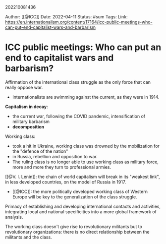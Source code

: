 202210081436

Author: [[@ICC]]
Date: 2022-04-11
Status: #sum 
Tags: 
Link: https://en.internationalism.org/content/17164/icc-public-meetings-who-can-put-end-capitalist-wars-and-barbarism

# ICC public meetings: Who can put an end to capitalist wars and barbarism?

Affirmation of the international class struggle as the only force that can really oppose war.
- Internationalists are swimming against the current, as they were in 1914.

**Capitalism in decay**:
- the current war, following the COVID pandemic, intensification of military barbarism
- **decomposition**

Working class:
- took a hit in Ukraine, working class was drowned by the mobilization for the "defence of the nation"
- in Russia, rebellion and opposition to war.
- The ruling class is no longer able to use working class as military force, more and more they turn to professional armies.

[[@V. I. Lenin]]: the chain of world capitalism will break in its "weakest link", in less developed countries, on the model of Russia in 1917.
- [[@ICC]]: the more politically developed working class of Western Europe will be key to the generalization of the class struggle.

Primacy of establishing and developing international contacts and activities, integrating local and national specificities into a more global framework of analysis.

The working class doesn't give rise to revolutionary militants but to revolutionary organizations: there is no direct relationship between the militants and the class.